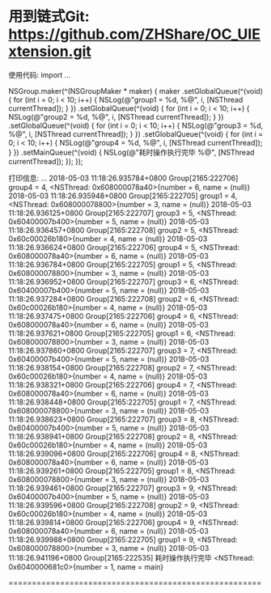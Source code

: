 
用到链式Git:
https://github.com/ZHShare/OC_UIExtension.git
======================================================
使用代码:
import ...

NSGroup.maker(^(NSGroupMaker * maker) {
        maker
        .setGlobalQueue(^(void) {
            for (int i = 0; i < 10; i++) {
                NSLog(@"group1 = %d, %@", i, [NSThread currentThread]);
            }
        })
        .setGlobalQueue(^(void) {
            for (int i = 0; i < 10; i++) {
                NSLog(@"group2 = %d, %@", i, [NSThread currentThread]);
            }
        })
        .setGlobalQueue(^(void) {
            for (int i = 0; i < 10; i++) {
                NSLog(@"group3 = %d, %@", i, [NSThread currentThread]);
            }
        })
        .setGlobalQueue(^(void) {
            for (int i = 0; i < 10; i++) {
                NSLog(@"group4 = %d, %@", i, [NSThread currentThread]);
            }
        })
        .setMainQueue(^(void) {
            NSLog(@"耗时操作执行完毕 %@", [NSThread currentThread]);
        });
    });

打印信息:
...
2018-05-03 11:18:26.935784+0800 Group[2165:222706] group4 = 4, <NSThread: 0x608000078a40>{number = 6, name = (null)}
2018-05-03 11:18:26.935948+0800 Group[2165:222705] group1 = 4, <NSThread: 0x608000078800>{number = 3, name = (null)}
2018-05-03 11:18:26.936125+0800 Group[2165:222707] group3 = 5, <NSThread: 0x60400007b400>{number = 5, name = (null)}
2018-05-03 11:18:26.936457+0800 Group[2165:222708] group2 = 5, <NSThread: 0x60c00026b180>{number = 4, name = (null)}
2018-05-03 11:18:26.936624+0800 Group[2165:222706] group4 = 5, <NSThread: 0x608000078a40>{number = 6, name = (null)}
2018-05-03 11:18:26.936784+0800 Group[2165:222705] group1 = 5, <NSThread: 0x608000078800>{number = 3, name = (null)}
2018-05-03 11:18:26.936952+0800 Group[2165:222707] group3 = 6, <NSThread: 0x60400007b400>{number = 5, name = (null)}
2018-05-03 11:18:26.937284+0800 Group[2165:222708] group2 = 6, <NSThread: 0x60c00026b180>{number = 4, name = (null)}
2018-05-03 11:18:26.937475+0800 Group[2165:222706] group4 = 6, <NSThread: 0x608000078a40>{number = 6, name = (null)}
2018-05-03 11:18:26.937621+0800 Group[2165:222705] group1 = 6, <NSThread: 0x608000078800>{number = 3, name = (null)}
2018-05-03 11:18:26.937860+0800 Group[2165:222707] group3 = 7, <NSThread: 0x60400007b400>{number = 5, name = (null)}
2018-05-03 11:18:26.938154+0800 Group[2165:222708] group2 = 7, <NSThread: 0x60c00026b180>{number = 4, name = (null)}
2018-05-03 11:18:26.938321+0800 Group[2165:222706] group4 = 7, <NSThread: 0x608000078a40>{number = 6, name = (null)}
2018-05-03 11:18:26.938448+0800 Group[2165:222705] group1 = 7, <NSThread: 0x608000078800>{number = 3, name = (null)}
2018-05-03 11:18:26.938623+0800 Group[2165:222707] group3 = 8, <NSThread: 0x60400007b400>{number = 5, name = (null)}
2018-05-03 11:18:26.938941+0800 Group[2165:222708] group2 = 8, <NSThread: 0x60c00026b180>{number = 4, name = (null)}
2018-05-03 11:18:26.939096+0800 Group[2165:222706] group4 = 8, <NSThread: 0x608000078a40>{number = 6, name = (null)}
2018-05-03 11:18:26.939261+0800 Group[2165:222705] group1 = 8, <NSThread: 0x608000078800>{number = 3, name = (null)}
2018-05-03 11:18:26.939461+0800 Group[2165:222707] group3 = 9, <NSThread: 0x60400007b400>{number = 5, name = (null)}
2018-05-03 11:18:26.939596+0800 Group[2165:222708] group2 = 9, <NSThread: 0x60c00026b180>{number = 4, name = (null)}
2018-05-03 11:18:26.939814+0800 Group[2165:222706] group4 = 9, <NSThread: 0x608000078a40>{number = 6, name = (null)}
2018-05-03 11:18:26.939988+0800 Group[2165:222705] group1 = 9, <NSThread: 0x608000078800>{number = 3, name = (null)}
2018-05-03 11:18:26.941196+0800 Group[2165:222535] 耗时操作执行完毕 <NSThread: 0x6040000681c0>{number = 1, name = main}




======================================================
